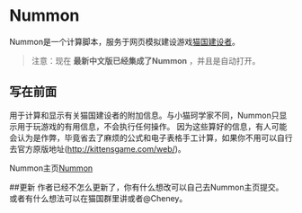 # Nummon
Nummon是一个计算脚本，服务于网页模拟建设游戏[猫国建设者](https://kitten-game-cn.now.sh/#)。

> 注意：现在 **最新中文版已经集成了Nummon** ，并且是自动打开。

## 写在前面
 用于计算和显示有关猫国建设者的附加信息。与小猫珂学家不同，Nummon只显示用于玩游戏的有用信息，不会执行任何操作。
 因为这些算好的信息，有人可能会认为是作弊，毕竟省去了麻烦的公式和电子表格手工计算，如果你不用可以自行去官方原版地址(http://kittensgame.com/web/)。
 
 Nummon主页[Nummon](https://github.com/Bioniclegenius/NummonCalc)
 
 
##更新
作者已经不怎么更新了，你有什么想改可以自己去Nummon主页提交。
或者有什么想法可以在猫国群里讲或者@Cheney。